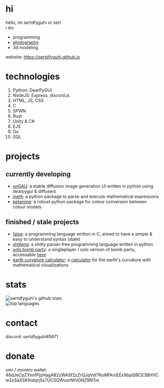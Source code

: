 # hi
hello, im sertdfyguhi or sert  
i do:
- programming
- [photography](https://sertdfyguhi.github.io/photography.html)  
- 3d modeling

website: https://sertdfyguhi.github.io

# technologies
1. Python: DearPyGUI
2. NodeJS: Express, discord.js
3. HTML, JS, CSS
4. C
5. SPWN
6. Rust
7. Unity & C#
8. EJS
9. Go
10. SQL

# projects
## currently developing
- [onGAU](https://github.com/sertdfyguhi/onGAU): a stable diffusion image generation UI written in python using dearpygui & diffusers
- [meth](https://github.com/sertdfyguhi/meth): a python package to parse and execute mathematical expressions
- [ketamine](https://github.com/sertdfyguhi/ketamine): a robust python package for colour conversion between colour models

## finished / stale projects
- [false](https://github.com/sertdfyguhi/false): a programming language written in C, aimed to have a simple & easy to understand syntax (stale)
- [shitlang](https://github.com/sertdfyguhi/shitlang): a shitty parser-free programming language written in python
- [solo bomb party](https://sertdfyguhi.github.io/solo-bomb-party): a singleplayer / solo version of bomb party, accessable [here](https://sertdfyguhi.github.io/solo-bomb-party)
- [earth curvature calculator](https://github.com/sertdfyguhi/earth-curvature): a [calculator](https://sertdfyguhi.github.io/earth-curvature) for the earth's curvature with mathematical visualizations
<!-- - [spck](https://github.com/sertdfyguhi/spck-server): an old, unfinished package manager for [SPWN](https://github.com/Spu7Nix/SPWN-language) -->

# stats
![sertdfyguhi's github stats](https://github-readme-stats.vercel.app/api?username=sertdfyguhi&show_icons=true&theme=rose_pine)  
![top languages](https://github-readme-stats.vercel.app/api/top-langs?username=sertdfyguhi&layout=compact&theme=rose_pine&card_width=467)  

# contact
discord: sertdfyguhi#5971

# donate
xmr / monero wallet: 46dJeCpZYnnfPjzHagA82zWASf2zZrQJqVsf7KoMfAmEEx9bpiSBCE3BHVCie2xSaXSKfndqrjSs7UCSQWuorNtVGNZ9NTm
